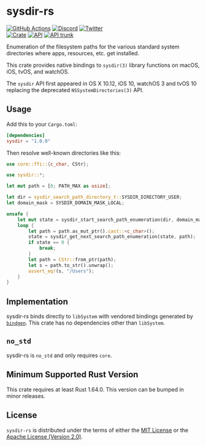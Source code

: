 # sysdir-rs

[![GitHub Actions](https://github.com/artichoke/sysdir-rs/workflows/CI/badge.svg)](https://github.com/artichoke/sysdir-rs/actions)
[![Discord](https://img.shields.io/discord/607683947496734760)](https://discord.gg/QCe2tp2)
[![Twitter](https://img.shields.io/twitter/follow/artichokeruby?label=Follow&style=social)](https://twitter.com/artichokeruby)
<br>
[![Crate](https://img.shields.io/crates/v/sysdir.svg)](https://crates.io/crates/sysdir)
[![API](https://docs.rs/sysdir/badge.svg)](https://docs.rs/sysdir)
[![API trunk](https://img.shields.io/badge/docs-trunk-blue.svg)](https://artichoke.github.io/sysdir-rs/sysdir/)

Enumeration of the filesystem paths for the various standard system directories
where apps, resources, etc. get installed.

This crate provides native bindings to `sysdir(3)` library functions on macOS,
iOS, tvOS, and watchOS.

The `sysdir` API first appeared in OS X 10.12, iOS 10, watchOS 3 and tvOS 10
replacing the deprecated `NSSystemDirectories(3)` API.

## Usage

Add this to your `Cargo.toml`:

```toml
[dependencies]
sysdir = "1.0.0"
```

Then resolve well-known directories like this:

```rust
use core::ffi::{c_char, CStr};

use sysdir::*;

let mut path = [0; PATH_MAX as usize];

let dir = sysdir_search_path_directory_t::SYSDIR_DIRECTORY_USER;
let domain_mask = SYSDIR_DOMAIN_MASK_LOCAL;

unsafe {
    let mut state = sysdir_start_search_path_enumeration(dir, domain_mask);
    loop {
        let path = path.as_mut_ptr().cast::<c_char>();
        state = sysdir_get_next_search_path_enumeration(state, path);
        if state == 0 {
            break;
        }
        let path = CStr::from_ptr(path);
        let s = path.to_str().unwrap();
        assert_eq!(s, "/Users");
    }
}
```

## Implementation

sysdir-rs binds directly to `libSystem` with vendored bindings generated by
[`bindgen`][rust-bindgen]. This crate has no dependencies other than
`libSystem`.

[rust-bindgen]: https://rust-lang.github.io/rust-bindgen/

## `no_std`

sysdir-rs is `no_std` and only requires `core`.

## Minimum Supported Rust Version

This crate requires at least Rust 1.64.0. This version can be bumped in minor
releases.

## License

`sysdir-rs` is distributed under the terms of either the
[MIT License](LICENSE-MIT) or the
[Apache License (Version 2.0)](LICENSE-APACHE).
